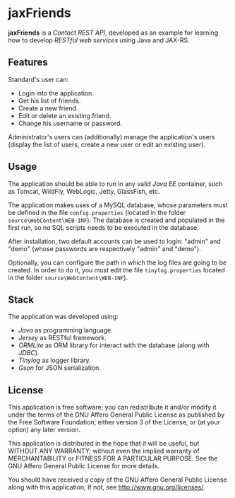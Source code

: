jaxFriends
==========

**jaxFriends** is a _Contact REST API_, developed as an example for learning how to develop _RESTful web services_ using Java and JAX-RS.

Features
--------

Standard's user can:

 * Login into the application.
 * Get his list of friends.
 * Create a new friend.
 * Edit or delete an existing friend.
 * Change his username or password.
     
Administrator's users can (additionally) manage the application's users (display the list of users, create a new user or edit an existing user).

Usage
-----

The application should be able to run in any valid _Java EE_ container, such as Tomcat, WildFly, WebLogic, Jetty, GlassFish, etc.

The application makes uses of a MySQL database, whose parameters must be defined in the file `config.properties` (located in the folder `source\WebContent\WEB-INF`). The database is created and populated in the first run, so no SQL scripts needs to be executed in the database.

After installation, two default accounts can be used to login: "admin" and "demo" (whose passwords are respectively "admin" and "demo").

Optionally, you can configure the path in which the log files are going to be created. In order to do it, you must edit the file `tinylog.properties` located in the folder `source\WebContent\WEB-INF`).

Stack
-----

The application was developed using:

 * _Java_ as programming language.
 * _Jersey_ as RESTful framework.
 * _ORMLite_ as ORM library for interact with the database (along with _JDBC_).
 * _Tinylog_ as logger library.
 * _Gson_ for JSON serialization.

License
-------

This application is free software; you can redistribute it and/or
modify it under the terms of the GNU Affero General Public
License as published by the Free Software Foundation; either
version 3 of the License, or (at your option) any later version.

This application is distributed in the hope that it will be useful,
but WITHOUT ANY WARRANTY; without even the implied warranty of
MERCHANTABILITY or FITNESS FOR A PARTICULAR PURPOSE.  See the GNU
Affero General Public License for more details.

You should have received a copy of the GNU Affero General Public
License along with this application; If not, see <http://www.gnu.org/licenses/>.